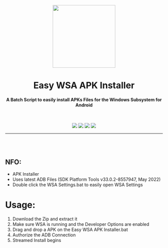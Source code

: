 <p align="center"><img src="https://i.ibb.co/FDbtfv1/Installer.png" width="200"></a>
<h1 align="center"><b>Easy WSA APK Installer</b></h1>
<h4 align="center">A Batch Script to easily install APKs Files for the Windows Subsystem for Android</h4>
<br />

<p align="center">
<a href="" alt="Latest Release"><img src="https://img.shields.io/github/v/release/K3V1991/Easy-WSA-APK-Installer?color=blueviolet&label=Latest%20Release"></a>
<a href="" alt="Downloads"><img src="https://img.shields.io/github/downloads/K3V1991/Easy-WSA-APK-Installer/total?color=green&label=Downloads"></a>
<a href="https://www.paypal.com/cgi-bin/webscr?cmd=_s-xclick&hosted_button_id=HW8B98TVDLKWA" alt="Donate-PayPal"><img src="https://img.shields.io/badge/Donate-PayPal-blue"></a>
<a href="https://github.com/K3V1991/Donate-Crypto" alt="Donate-Crypto"><img src="https://img.shields.io/badge/Donate-Crypto-yellow"></a>
</p>
<hr>
<br />
<br />
  
## NFO:
* APK Installer
* Uses latest ADB Files (SDK Platform Tools v33.0.2-8557947, May 2022)
* Double click the WSA Settings.bat to easily open WSA Settings 

# Usage:
1. Download the Zip and extract it
2. Make sure WSA is running and the Developer Options are enabled
2. Drag and drop a APK on the Easy WSA APK Installer.bat
3. Authorize the ADB Connection
4. Streamed Install begins
